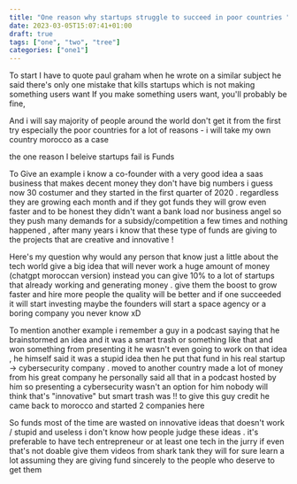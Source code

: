 ```yaml
---
title: "One reason why startups struggle to succeed in poor countries "
date: 2023-03-05T15:07:41+01:00
draft: true
tags: ["one", "two", "tree"]
categories: ["one1"]
---
```


To start I have to quote paul graham when he wrote on a similar subject he said there's only one mistake that kills startups which is not making something users want If you make something users want, you'll probably be fine,

And i will say majority of people around the world don't get it from the first try especially the poor countries for a lot of reasons - i will take my own country morocco as a case

the one reason I beleive startups fail is Funds

To Give an example i know a co-founder with a very good idea a saas business that makes decent money
they don't have big numbers i guess now 30 costumer and they started in the first quarter of 2020 .
regardless they are growing each month and if they got funds they will grow even faster
and to be honest they didn't want a bank load nor business angel so they push many demands for a subsidy/competition a few times
and nothing happened , after many years i know that these type of funds are giving to the projects that are creative and innovative !

Here's my question why would any person that know just a little about the tech world give a big idea that will never work a huge amount of money (chatgpt moroccan version)
instead you can give 10% to a lot of startups that already working and generating money . give them the boost to grow faster and hire more people the quality will be better and if one succeeded it will start investing maybe the founders will start a space agency or a boring company you never know xD

To mention another example i remember a guy in a podcast saying that he brainstormed an idea and it was a smart trash or something like that
and won something from presenting it he wasn't even going to work on that idea , he himself said it was a stupid idea
then he put that fund in his real startup -> cybersecurity company . moved to another country made a lot of money from his great company
he personally said all that in a podcast hosted by him
so presenting a cybersecurity wasn't an option for him nobody will think that's "innovative" but smart trash was !!
to give this guy credit he came back to morocco and started 2 companies here

So funds most of the time are wasted on innovative ideas that doesn't work / stupid and useless
i don't know how people judge these ideas . it's preferable to have tech entrepreneur or at least one tech in the jurry
if even that's not doable give them videos from shark tank they will for sure learn a lot
assuming they are giving fund sincerely to the people who deserve to get them
